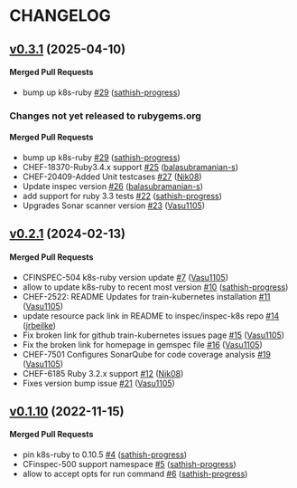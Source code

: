 # CHANGELOG

<!-- latest_release 0.3.1 -->
## [v0.3.1](https://github.com/inspec/train-kubernetes/tree/v0.3.1) (2025-04-10)

#### Merged Pull Requests
- bump up k8s-ruby [#29](https://github.com/inspec/train-kubernetes/pull/29) ([sathish-progress](https://github.com/sathish-progress))
<!-- latest_release -->

<!-- release_rollup since=0.2.1 -->
### Changes not yet released to rubygems.org

#### Merged Pull Requests
- bump up k8s-ruby [#29](https://github.com/inspec/train-kubernetes/pull/29) ([sathish-progress](https://github.com/sathish-progress)) <!-- 0.3.1 -->
- CHEF-18370-Ruby3.4.x support [#25](https://github.com/inspec/train-kubernetes/pull/25) ([balasubramanian-s](https://github.com/balasubramanian-s)) <!-- 0.3.0 -->
- CHEF-20409-Added Unit testcases [#27](https://github.com/inspec/train-kubernetes/pull/27) ([Nik08](https://github.com/Nik08)) <!-- 0.2.5 -->
- Update inspec version  [#26](https://github.com/inspec/train-kubernetes/pull/26) ([balasubramanian-s](https://github.com/balasubramanian-s)) <!-- 0.2.4 -->
- add support for ruby 3.3 tests [#22](https://github.com/inspec/train-kubernetes/pull/22) ([sathish-progress](https://github.com/sathish-progress)) <!-- 0.2.3 -->
- Upgrades Sonar scanner version [#23](https://github.com/inspec/train-kubernetes/pull/23) ([Vasu1105](https://github.com/Vasu1105)) <!-- 0.2.2 -->
<!-- release_rollup -->

<!-- latest_stable_release -->
## [v0.2.1](https://github.com/inspec/train-kubernetes/tree/v0.2.1) (2024-02-13)

#### Merged Pull Requests
- CFINSPEC-504 k8s-ruby version update [#7](https://github.com/inspec/train-kubernetes/pull/7) ([Vasu1105](https://github.com/Vasu1105))
- allow to update k8s-ruby to recent most version [#10](https://github.com/inspec/train-kubernetes/pull/10) ([sathish-progress](https://github.com/sathish-progress))
- CHEF-2522: README Updates for train-kubernetes installation [#11](https://github.com/inspec/train-kubernetes/pull/11) ([Vasu1105](https://github.com/Vasu1105))
- update resource pack link in README to inspec/inspec-k8s repo [#14](https://github.com/inspec/train-kubernetes/pull/14) ([jrbeilke](https://github.com/jrbeilke))
- Fix broken link for github train-kubernetes issues page [#15](https://github.com/inspec/train-kubernetes/pull/15) ([Vasu1105](https://github.com/Vasu1105))
- Fix the broken link for homepage in gemspec file [#16](https://github.com/inspec/train-kubernetes/pull/16) ([Vasu1105](https://github.com/Vasu1105))
- CHEF-7501 Configures SonarQube for code coverage analysis [#19](https://github.com/inspec/train-kubernetes/pull/19) ([Vasu1105](https://github.com/Vasu1105))
- CHEF-6185 Ruby 3.2.x support [#12](https://github.com/inspec/train-kubernetes/pull/12) ([Nik08](https://github.com/Nik08))
- Fixes version bump issue [#21](https://github.com/inspec/train-kubernetes/pull/21) ([Vasu1105](https://github.com/Vasu1105))
<!-- latest_stable_release -->

## [v0.1.10](https://github.com/inspec/train-kubernetes/tree/v0.1.10) (2022-11-15)

#### Merged Pull Requests
- pin k8s-ruby to 0.10.5 [#4](https://github.com/inspec/train-kubernetes/pull/4) ([sathish-progress](https://github.com/sathish-progress))
- CFinspec-500 support namespace [#5](https://github.com/inspec/train-kubernetes/pull/5) ([sathish-progress](https://github.com/sathish-progress))
- allow to accept opts for run command [#6](https://github.com/inspec/train-kubernetes/pull/6) ([sathish-progress](https://github.com/sathish-progress))